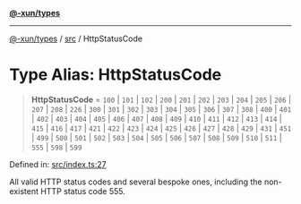 [**@-xun/types**](../../README.md)

***

[@-xun/types](../../README.md) / [src](../README.md) / HttpStatusCode

# Type Alias: HttpStatusCode

> **HttpStatusCode** = `100` \| `101` \| `102` \| `200` \| `201` \| `202` \| `203` \| `204` \| `205` \| `206` \| `207` \| `208` \| `226` \| `300` \| `301` \| `302` \| `303` \| `304` \| `305` \| `306` \| `307` \| `308` \| `400` \| `401` \| `402` \| `403` \| `404` \| `405` \| `406` \| `407` \| `408` \| `409` \| `410` \| `411` \| `412` \| `413` \| `414` \| `415` \| `416` \| `417` \| `421` \| `422` \| `423` \| `424` \| `425` \| `426` \| `427` \| `428` \| `429` \| `431` \| `451` \| `499` \| `500` \| `501` \| `502` \| `503` \| `504` \| `505` \| `506` \| `507` \| `508` \| `509` \| `510` \| `511` \| `555` \| `598` \| `599`

Defined in: [src/index.ts:27](https://github.com/Xunnamius/typescript-utils/blob/75c2c358a676a8ec7607aa5e7da9adfa540ed822/src/index.ts#L27)

All valid HTTP status codes and several bespoke ones, including the
non-existent HTTP status code 555.
